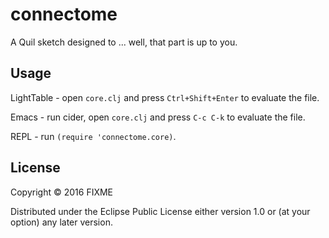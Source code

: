 # connectome

A Quil sketch designed to ... well, that part is up to you.

## Usage

LightTable - open `core.clj` and press `Ctrl+Shift+Enter` to evaluate the file.

Emacs - run cider, open `core.clj` and press `C-c C-k` to evaluate the file.

REPL - run `(require 'connectome.core)`.

## License

Copyright © 2016 FIXME

Distributed under the Eclipse Public License either version 1.0 or (at
your option) any later version.
